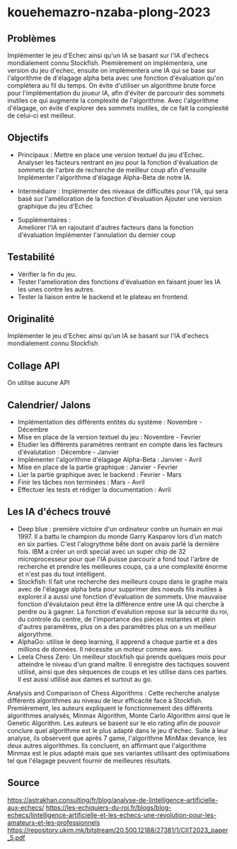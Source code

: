 # kouehemazro-nzaba-plong-2023

## Problèmes

Implémenter le jeu d'Echec ainsi qu'un IA se basant sur l'IA d'echecs mondialement connu Stockfish.
Premièrement on implémentera, une version du jeu d'echec, ensuite
on implémentera une IA qui se base sur l'algorithme de d'élagage alpha beta avec une fonction d'évaluation qu'on complétera au fil du temps.
On évite d'utiliser un algorithme brute force pour l'implémentation
du joueur IA, afin d'éviter de parcourir des sommets inutiles ce qui augmente
la complexité de l'algorithme.
Avec l'algorithme d'élagage, on évite d'explorer des sommets inutiles, de ce
fait la complexité de celui-ci est meilleur.

## Objectifs

- Principaux : 
Mettre en place une version textuel du jeu d'Echec.
Analyser les facteurs rentrant en jeu pour la fonction d'évaluation
de sommets de l'arbre de recherche de meilleur coup afin d'ensuite
Implémenter l'algorithme d'élagage Alpha-Beta de notre IA.

- Intermédiaire : 
Implémenter des niveaux de difficultés pour l'IA, qui sera basé sur 
l'amélioration de la fonction d'évaluation
Ajouter une version graphique du jeu d'Echec

- Supplémentaires :  
Ameliorer l'IA en rajoutant d'autres facteurs dans la fonction d'évaluation
Implémenter l'annulation du dernier coup


## Testabilité
- Vérifier la fin du jeu.
- Tester l'amelioration des fonctions d'évaluation en faisant jouer les IA les unes contre les autres.
- Tester la liaison entre le backend et le plateau en frontend.


## Originalité
Implémenter le jeu d'Echec ainsi qu'un IA se basant sur l'IA d'echecs mondialement connu Stockfish

## Collage API
On utilise aucune API

## Calendrier/ Jalons

- Implémentation des différents entités du système : Novembre - Décembre
- Mise en place de la version textuel du jeu : Novembre - Fevrier
- Etudier les différents paramètres rentrant en compte dans les facteurs d'évalutation : Décembre - Janvier
- Implémenter l'algorithme d'élagage Alpha-Beta : Janvier - Avril
- Mise en place de la partie graphique : Janvier - Fevrier
- Lier la partie graphique avec le backend : Fevrier - Mars
- Finir les tâches non terminées : Mars - Avril
- Effectuer les tests et rédiger la documentation : Avril



## Les IA d'échecs trouvé
- Deep blue : première victoire d'un ordinateur contre un humain en mai 1997. Il a battu le champion du monde Garry Kasparov lors d’un match en six parties.
C'est l'alogrythme bếte dont on avais parlé la dernière fois. IBM a créer un ordi special avec un super chip de 32 microprocesseur pour que l'IA puisse
parcourir a fond tout l'arbre de recherche et prendre les meilleures coups, ça a une complexité énorme et n'est pas du tout intélligent.
- Stockfish: Il fait une recherche des meilleurs coups dans le graphe mais avec de l'élagage alpha beta pour supprimer des noeuds fils inutiles à explorer.il a aussi une fonction
d'évaluation de sommets. Une mauvaise fonction d'évalutaion peut être la différence entre une IA qui cherche à perdre ou à gagner. La fonction d'evalution
repose sur la sécurité du roi, du controle du centre, de l'importance des pièces restantes et plein d'autres paramêtres, plus on a des paramêtres plus on a un meilleur algorythme.
- AlphaGo: utilise le deep learning, il apprend a chaque partie et a des millions de données. Il nécessite un moteur comme aws.
- Leela Chess Zero: Un meilleur stockfish qui prends quelques mois pour atteindre le niveau d'un grand maître. Il enregistre des tactiques souvent utilisé,
ainsi que des séquences de coups et les utilise dans ces parties. Il est aussi utlilisé aux dames et surtout au go.

Analysis and Comparison of Chess Algorithms :
Cette recherche analyse différents algorithmes au niveau de leur efficacité face à Stockfish.
Premièrement, les auteurs expliquent le fonctionnement des différents algorithmes analysés, Minmax Algorithm, Monte Carlo Algorithm ainsi que le Genetic Algorithm.
Les auteurs se basent sur le elo rating afin de pouvoir conclure quel algorithme est le plus adapté dans le jeu d'échec.
Suite à leur analyse, ils observent que après 7 game, l'algorithme MinMax devance, les deux autres algorithmes.
Ils concluent, en affirmant que l'algorithme Minmax est le plus adapté mais que ses variantes utilisant des optimisations tel que l'élagage peuvent fournir de meilleures résultats.
## Source
https://astrakhan.consulting/fr/blog/analyse-de-lintelligence-artificielle-aux-echecs/
https://les-echiquiers-du-roi.fr/blogs/blog-echecs/lintelligence-artificielle-et-les-echecs-une-revolution-pour-les-amateurs-et-les-professionnels
https://repository.ukim.mk/bitstream/20.500.12188/27381/1/CIIT2023_paper_5.pdf